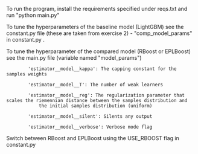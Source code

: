 To run the program, install the requirements specified under reqs.txt and run "python main.py"

To tune the hyperparameters of the baseline model (LightGBM) see the constant.py file (these are taken from exercise 2) - "comp_model_params" in constant.py .

To tune the hyperparameter of the compared model (RBoost or EPLBoost) see the main.py file (variable named "model_params")




            'estimator__model__kappa': The capping constant for the samples weights
            
            'estimator__model__T': The number of weak learners
            
            'estimator__model__reg': The regularization parameter that scales the riemennian distance between the samples distribution and
                the initial samples distribution (uniform)
                
            'estimator__model__silent': Silents any output
            
            'estimator__model__verbose': Verbose mode flag

Switch between RBoost and EPLBoost using the USE_RBOOST flag in constant.py

